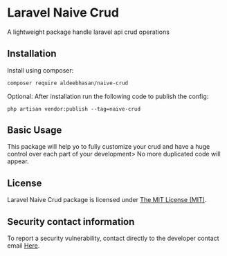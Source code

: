 Laravel Naive Crud
=====
A lightweight package handle laravel api crud operations

Installation
------------

Install using composer:

```bash
composer require aldeebhasan/naive-crud
```

Optional: After installation run the following code to publish the config:

```
php artisan vendor:publish --tag=naive-crud
```

Basic Usage
-----------
This package will help yo to fully customize your crud and have a huge control over each part
of your development> No more duplicated code will appear.

## License

Laravel Naive Crud package is licensed under [The MIT License (MIT)](LICENSE).

## Security contact information

To report a security vulnerability, contact directly to the developer contact email [Here](mailto:aldeeb.91@gmail.com).
